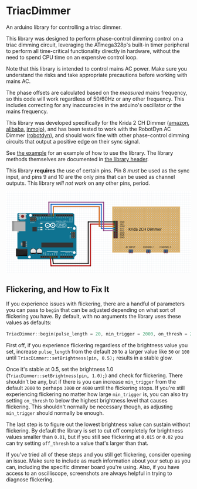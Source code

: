 # TriacDimmer
An arduino library for controlling a triac dimmer.

This library was designed to perform phase-control dimming control on a triac dimming circuit,
  leveraging the ATmega328p's built-in timer peripheral to perform all time-critical functionality directly in hardware,
  without the need to spend CPU time on an expensive control loop.

Note that this library is intended to control mains AC power.
Make sure you understand the risks and take appropriate precautions before working with mains AC.

The phase offsets are calculated based on the _measured_ mains frequency,
  so this code will work regardless of 50/60Hz or any other frequency.
This includes correcting for any inaccuracies in the arduino's oscillator or the mains frequency.

This library was developed specifically for the Krida 2 CH Dimmer
  ([amazon](https://www.amazon.com/Dimmer-Module-Controller-Arduino-Raspberry/dp/B06Y1GVG26),
  [alibaba](https://mdwdz.en.alibaba.com/product/60670737878-804998378/2CH_AC_LED_Light_Dimmer_Module_Controller_Board.html),
  [inmojo](http://www.inmojo.com/store/krida-electronics/item/2-channel-ac-led-bulb-dimmer-module-v2/)),
  and has been tested to work with the RobotDyn AC Dimmer
  ([robotdyn](https://robotdyn.com/ac-light-dimmer-module-1-channel-3-3v-5v-logic-ac-50-60hz-220v-110v.html)),
  and should work fine with other phase-control dimming circuits that output a positive edge on their sync signal.

See [the example](examples/basic_example/basic_example.ino) for an example of how to use the library.
The library methods themselves are documented in [the library header](src/TriacDimmer.h).

This library **requires** the use of certain pins.
Pin 8 _must_ be used as the sync input, and pins 9 and 10 are the only pins that can be used as channel outputs.
This library _will not work_ on any other pins, period.

![fritzing diagram](fritzing.png)

## Flickering, and How to Fix It

If you experience issues with flickering, there are a handful of parameters you can pass to `begin` that can be adjusted depending on what sort of flickering you have.
By default, with no arguments the library uses these values as defaults:

```cpp
TriacDimmer::begin(pulse_length = 20, min_trigger = 2000, on_thresh = 2, off_thresh = 0.01)
```

First off, if you experience flickering regardless of the brightness value you set, increase `pulse_length` from the default `20` to a larger value like `50` or `100` until `TriacDimmer::setBrightness(pin, 0.5);` results in a stable glow.

Once it's stable at 0.5, set the brightness 1.0 (`TriacDimmer::setBrightness(pin, 1.0);`) and check for flickering.
There shouldn't be any, but if there is you can increase `min_trigger` from the default `2000` to perhaps `3000` or `4000` until the flickering stops.
If you're still experiencing flickering no matter how large `min_trigger` is, you can also try setting `on_thresh` to below the highest brightness level that causes flickering. This shouldn't normally be necessary though, as adjusting `min_trigger` should normally be enough.

The last step is to figure out the lowest brightness value can sustain without flickering. 
By default the library is set to cut off completely for brightness values smaller than `0.01`, but if you still see flickering at `0.015` or `0.02` you can try setting `off_thresh` to a value that's larger than that.

If you've tried all of these steps and you still get flickering, consider opening an issue.
Make sure to include as much information about your setup as you can, including the specific dimmer board you're using.
Also, if you have access to an oscilliscope, screenshots are always helpful in trying to diagnose flickering.
